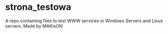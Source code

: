 # strona_testowa
A repo containing files to test WWW services in Windows Servers and Linux servers.
Made by MAKisON
